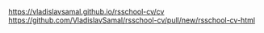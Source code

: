 https://vladislavsamal.github.io/rsschool-cv/cv
https://github.com/VladislavSamal/rsschool-cv/pull/new/rsschool-cv-html